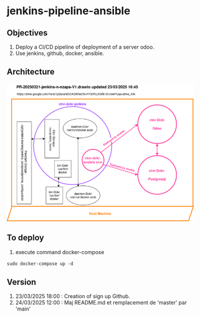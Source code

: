 # jenkins-pipeline-ansible

## Objectives

1. Deploy a CI/CD pipeline of deployment of a server odoo.
1. Use jenkins, github, docker, ansible.

## Architecture

![ ](img/PR-20250321-jenkins-n-nzapa-V1.drawio.png)

## To deploy

1. execute command docker-compose

```md
sudo docker-compose up -d

 ```

## Version

1. 23/03/2025 18:00 : Creation of sign up Github.
1. 24/03/2025 12:00 : Maj README.md et remplacement de 'master' par 'main'
